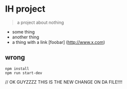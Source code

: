 # IH project

> a project about nothing

- some thing
- another thing
- a thing with a link [foobar] (http://www.x.com)


## wrong

```
npm install
npm run start-dev

```

// OK GUYZZZZ THIS IS THE NEW CHANGE ON DA FILE!!!!

